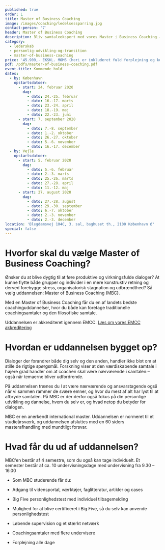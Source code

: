 ```yaml
---
published: true
order: 1
title: Master of Business Coaching
image: /images/coaching/ledelsessparring.jpg
contact-person: '7'
header: Master of Business Coaching
description: Bliv samtaleekspert med vores Master i Business Coaching – en eksklusiv coachinguddannelse, der er akkrediteret på højeste EMCC-niveau.
category:
  - lederskab
  - personlig-udvikling-og-transition
  - master-of-business-coaching
price: '45.900,- EKSKL. MOMS (heri er inkluderet fuld forplejning og kursusmaterialer)'
pdf: /pdfs/master-of-business-coaching.pdf
event-title: Kommende hold
dates:
  - by: København
    opstartsdatoer:
      - start: 24. februar 2020
        dag:
          - dato: 24.-25. februar
          - dato: 16.-17. marts
          - dato: 23.-24. april
          - dato: 18.-19. maj
          - dato: 22.-23. juni
      - start: 7. september 2020
        dag:
          - dato: 7.-8. september
          - dato: 1.-2. oktober
          - dato: 26.-27. oktober
          - dato: 5.-6. november
          - dato: 16.-17. december
  - by: Vejle
    opstartsdatoer:
      - start: 5. februar 2020
        dag:
          - dato: 5.-6. februar
          - dato: 2.-3. marts
          - dato: 25.-26. marts
          - dato: 27.-28. april
          - dato: 11.-12. maj
      - start: 27. august 2020
        dag:
          - dato: 27.-28. august
          - dato: 29.-30. september
          - dato: 6.-7. oktober
          - dato: 2.-3. november
          - dato: 2.-3. december
location: 'Blegdamsvej 104C, 3. sal, baghuset th., 2100 København Ø'
special: false
---
```


# Hvorfor skal du vælge Master of Business Coaching?

Ønsker du at blive dygtig til at føre produktive og virkningsfulde dialoger? At kunne flytte både grupper og individer i en mere konstruktiv retning og derved forebygge stress, organisatorisk stagnation og udbrændthed? Så vælg uddannelsen: Master of Business Coaching (MBC).

Med en Master of Business Coaching får du en af landets bedste coachinguddannelser, hvor du både kan foretage traditionelle coachingsamtaler og den filosofiske samtale.

Uddannelsen er akkrediteret igennem EMCC. [Læs om vores EMCC akkreditering](/emcc-akkreditering/)

# Hvordan er uddannelsen bygget op?

Dialoger der forandrer både dig selv og den anden, handler ikke blot om at stille de rigtige spørgsmål. Forskning viser at den værdiskabende samtale i højere grad handler om at coachen skal være nærværende i samtalen – også når temaerne bliver udfordrende.

På uddannelsen trænes du I at være nærværende og ansvarstagende også når vi sammen rammer de svære emner, og hvor du mest af alt har lyst til at afbryde samtalen. På MBC er der derfor også fokus på din personlige udvikling og dannelse, hvem du selv er, og hvad netop du betyder for dialogen.

MBC er en anerkendt international master. Uddannelsen er normeret til et studieårsværk, og uddannelsen afsluttes med en 60 siders masterafhandling med mundtligt forsvar.

# Hvad får du ud af uddannelsen?

MBC’en består af 4 semestre, som du også kan tage individuelt. Et semester består af ca. 10 undervisningsdage med undervisning fra 9.30 – 16.00

- Som MBC studerende får du:

- Adgang til vidensportal, værktøjer, faglitteratur, artikler og cases

- Big Five personlighedstest med individuel tilbagemelding

- Mulighed for at blive certificeret i Big Five, så du selv kan anvende personlighedstest

- Løbende supervision og et stærkt netværk

- Coachingsamtaler med flere undervisere

- Forplejning alle dage